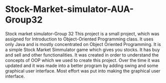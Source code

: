 # Stock-Market-simulator-AUA-Group32
Stock market simulator-Group 32
This project is a small project, which was assigned for Introduction to Object-Oriented Programming class.
It uses only Java and is mostly concentrated on Object Oriented Programming.
It is a simple Stock Market Simmulator game which gives you stocks. It has buy and sell and other functionalities.
It was created in order to understand the concepts of OOP which we used to create this project.
Over the time it was updated and it was made into a better program by adding swing and some graphical user interface.
Most effort was put into  making the graphical user interface.

